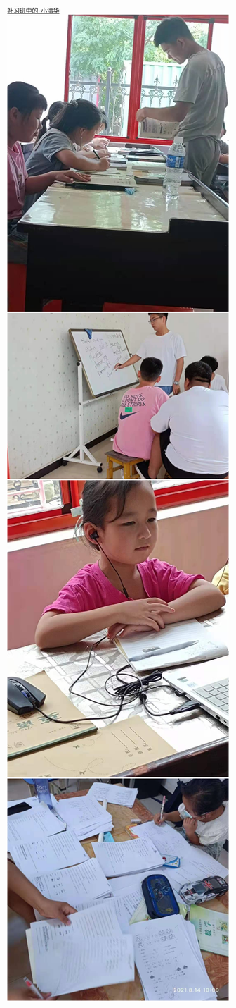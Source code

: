 <html>
 <head>
  <title> 小清华补习班 </title>
  <meta name="generator" content="editplus" />
  <meta name="author" content="" />
  <meta name="keywords" content="" />
  <meta name="description" content="" />
    <script type="application/javascript"/>
   alert("欢迎来到JinZhen小清华补习班官方网站 领导请坐")
</script>
   <style spry:test="css">
    
.one a
{font-size:25px;
background-color:#000;
color:#FFF;
float:left;
margin-left:10px;}
    
.one a:hover
{font-size:26px;
color:#F93;}

.ie img{
	width:300px;
	height:250px;
	 }
    
    
  </style>
 </head>

<body>
   <div class="one"><a href="#">补习班中的-小清华</a></div>
<div class="ie">
 <img src="cram.jpg"/>
 <img src="cram2.jpg"/>
 <img src="cram3.jpg"/>
 <img src="cram4.jpg"/>
</div>
</body>
</html>
